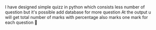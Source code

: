 I have designed simple quizz in python which consists less number of question but it's possible add database for more question 
At the output u will get total number of marks with percentage also marks 
one mark for each question 🙋 
